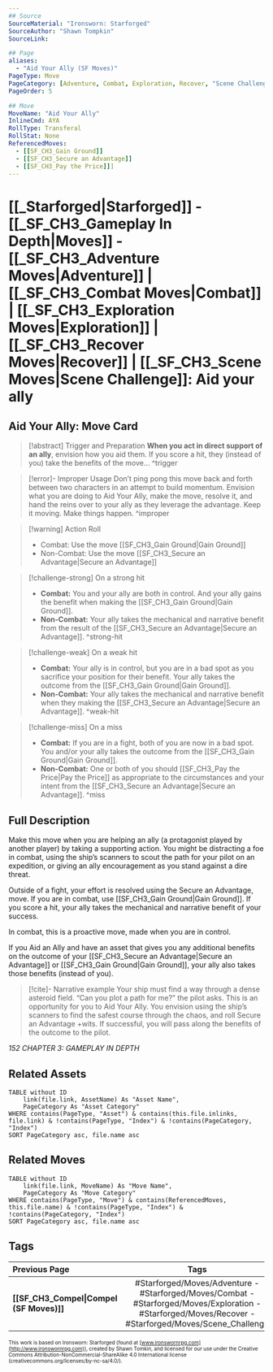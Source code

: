 ```yaml
---
## Source
SourceMaterial: "Ironsworn: Starforged"
SourceAuthor: "Shawn Tompkin"
SourceLink: 

## Page
aliases:
  - "Aid Your Ally (SF Moves)"
PageType: Move
PageCategory: [Adventure, Combat, Exploration, Recover, "Scene Challenge"]
PageOrder: 5

## Move
MoveName: "Aid Your Ally"
InlineCmd: AYA
RollType: Transferal
RollStat: None
ReferencedMoves: 
  - [[SF_CH3_Gain Ground]]
  - [[SF_CH3_Secure an Advantage]]
  - [[SF_CH3_Pay the Price]]]
---
```

# [[_Starforged|Starforged]] - [[_SF_CH3_Gameplay In Depth|Moves]] - [[_SF_CH3_Adventure Moves|Adventure]]  | [[_SF_CH3_Combat Moves|Combat]] | [[_SF_CH3_Exploration Moves|Exploration]] | [[_SF_CH3_Recover Moves|Recover]] | [[_SF_CH3_Scene Moves|Scene Challenge]]: Aid your ally
## Aid Your Ally: Move Card
>[!abstract]  Trigger and Preparation
>**When you act in direct support of an ally**, envision how you aid them. If you score a hit, they (instead of you) take the benefits of the move... ^trigger

> [!error]- Improper Usage
> Don’t ping pong this move back and forth between two characters in an attempt to build momentum. Envision what you are doing to Aid Your Ally, make the move, resolve it, and hand the reins over to your ally as they leverage the advantage. Keep it moving. Make things happen. ^improper

> [!warning] Action Roll
>- Combat:  Use the move [[SF_CH3_Gain Ground|Gain Ground]]
>- Non-Combat: Use the move [[SF_CH3_Secure an Advantage|Secure an Advantage]]

> [!challenge-strong] On a strong hit
> * **Combat:** You and your ally are both in control. And your ally gains the benefit when making the [[SF_CH3_Gain Ground|Gain Ground]].
> * **Non-Combat:** Your ally takes the mechanical and narrative benefit from the result of the [[SF_CH3_Secure an Advantage|Secure an Advantage]]. ^strong-hit

> [!challenge-weak] On a weak hit
> * **Combat:** Your ally is in control, but you are in a bad spot as you sacrifice your position for their benefit. Your ally takes the outcome from the [[SF_CH3_Gain Ground|Gain Ground]].
> * **Non-Combat:** Your ally takes the mechanical and narrative benefit when they making the [[SF_CH3_Secure an Advantage|Secure an Advantage]]. ^weak-hit

> [!challenge-miss] On a miss
> * **Combat:** If you are in a fight, both of you are now in a bad spot.  You and/or your ally takes the outcome from the [[SF_CH3_Gain Ground|Gain Ground]].
> * **Non-Combat:** One or both of you should [[SF_CH3_Pay the Price|Pay the Price]] as appropriate to the circumstances and your intent from the [[SF_CH3_Secure an Advantage|Secure an Advantage]]. ^miss

## Full Description
Make this move when you are helping an ally (a protagonist played by another player) by taking a supporting action. You might be distracting a foe in combat, using the ship’s scanners to scout the path for your pilot on an expedition, or giving an ally encouragement as you stand against a dire threat.

Outside of a fight, your effort is resolved using the Secure an Advantage, move. If you are in combat, use [[SF_CH3_Gain Ground|Gain Ground]]. If you score a hit, your ally takes the mechanical and narrative benefit of your success.

In combat, this is a proactive move, made when you are in control.

If you Aid an Ally and have an asset that gives you any additional benefits on the outcome of your [[SF_CH3_Secure an Advantage|Secure an Advantage]] or [[SF_CH3_Gain Ground|Gain Ground]], your ally also takes those benefits (instead of you).

> [!cite]- Narrative example
> Your ship must find a way through a dense asteroid field. “Can you plot a path for me?” the pilot asks. This is an opportunity for you to Aid Your Ally. You envision using the ship’s scanners to find the safest course through the chaos, and roll Secure an Advantage +wits. If successful, you will pass along the benefits of the outcome to the pilot.

*152 CHAPTER 3: GAMEPLAY IN DEPTH*

## Related Assets
```dataview
TABLE without ID
	link(file.link, AssetName) As "Asset Name",
	PageCategory As "Asset Category"
WHERE contains(PageType, "Asset") & contains(this.file.inlinks, file.link) & !contains(PageType, "Index") & !contains(PageCategory, "Index")
SORT PageCategory asc, file.name asc
```

## Related Moves
```dataview
TABLE without ID
	link(file.link, MoveName) As "Move Name",
	PageCategory As "Move Category"
WHERE contains(PageType, "Move") & contains(ReferencedMoves, this.file.name) & !contains(PageType, "Index") & !contains(PageCategory, "Index")
SORT PageCategory asc, file.name asc
```

## Tags
| Previous Page | Tags | Next Page |
|:--- |:---:| ---:|
| **[[SF_CH3_Compel\|Compel (SF Moves)]]** | #Starforged/Moves/Adventure - #Starforged/Moves/Combat - #Starforged/Moves/Exploration -  #Starforged/Moves/Recover - #Starforged/Moves/Scene_Challenge | **[[SF_CH3_Check Your Gear\|Check Your Gear (SF Moves)]]** |

<font size=-2>This work is based on Ironsworn: Starforged (found at [www.ironswornrpg.com](http://www.ironswornrpg.com)), created by Shawn Tomkin, and licensed for our use under the Creative Commons Attribution-NonCommercial-ShareAlike 4.0 International license  (creativecommons.org/licenses/by-nc-sa/4.0/).</font>